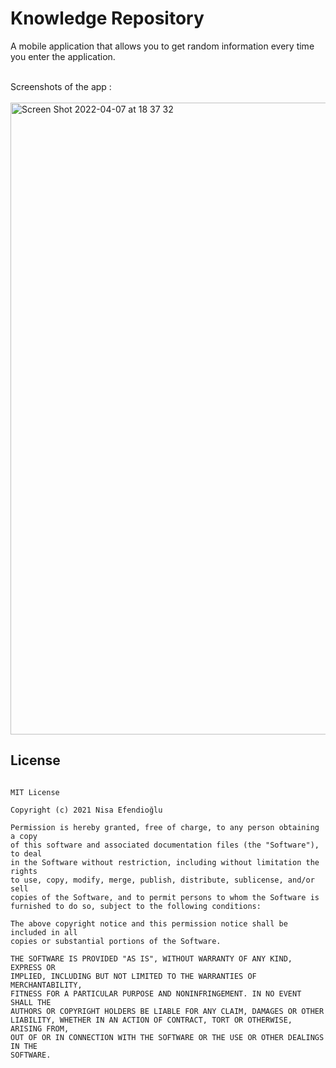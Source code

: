 # Knowledge Repository

A mobile application that allows you to get random information every time you enter the application.

<br>
Screenshots of the app :
<br>
<br>
<img width="1011" alt="Screen Shot 2022-04-07 at 18 37 32" src="https://user-images.githubusercontent.com/48391281/162237850-660b5d0e-96fa-4113-9bbc-a98cf5f35347.png">


## License
```

MIT License

Copyright (c) 2021 Nisa Efendioğlu

Permission is hereby granted, free of charge, to any person obtaining a copy
of this software and associated documentation files (the "Software"), to deal
in the Software without restriction, including without limitation the rights
to use, copy, modify, merge, publish, distribute, sublicense, and/or sell
copies of the Software, and to permit persons to whom the Software is
furnished to do so, subject to the following conditions:

The above copyright notice and this permission notice shall be included in all
copies or substantial portions of the Software.

THE SOFTWARE IS PROVIDED "AS IS", WITHOUT WARRANTY OF ANY KIND, EXPRESS OR
IMPLIED, INCLUDING BUT NOT LIMITED TO THE WARRANTIES OF MERCHANTABILITY,
FITNESS FOR A PARTICULAR PURPOSE AND NONINFRINGEMENT. IN NO EVENT SHALL THE
AUTHORS OR COPYRIGHT HOLDERS BE LIABLE FOR ANY CLAIM, DAMAGES OR OTHER
LIABILITY, WHETHER IN AN ACTION OF CONTRACT, TORT OR OTHERWISE, ARISING FROM,
OUT OF OR IN CONNECTION WITH THE SOFTWARE OR THE USE OR OTHER DEALINGS IN THE
SOFTWARE.

